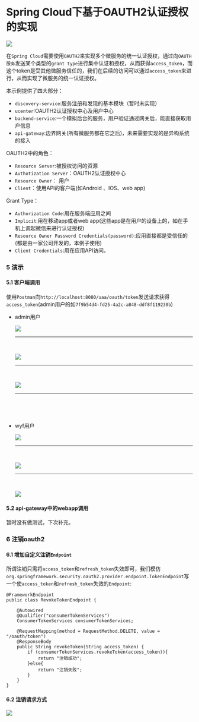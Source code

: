 # Spring Cloud下基于OAUTH2认证授权的实现


![](https://github.com/nothingp/springboot-nothing/blob/master/images/architecture.png)


在`Spring Cloud`需要使用`OAUTH2`来实现多个微服务的统一认证授权，通过向`OAUTH服务`发送某个类型的`grant type`进行集中认证和授权，从而获得`access_token`，而这个token是受其他微服务信任的，我们在后续的访问可以通过`access_token`来进行，从而实现了微服务的统一认证授权。

本示例提供了四大部分：

- `discovery-service`:服务注册和发现的基本模块（暂时未实现）
- `ucenter`:OAUTH2认证授权中心及用户中心
- `backend-service`:一个模拟后台的服务，用户验证通过网关后，能直接获取用户信息
- `api-gateway`:边界网关(所有微服务都在它之后)，未来需要实现的是异构系统的接入

OAUTH2中的角色：

- `Resource Server`:被授权访问的资源
- `Authotization Server`：OAUTH2认证授权中心
- `Resource Owner`： 用户
- `Client`：使用API的客户端(如Android 、IOS、web app)

Grant Type：

- `Authorization Code`:用在服务端应用之间
- `Implicit`:用在移动app或者web app(这些app是在用户的设备上的，如在手机上调起微信来进行认证授权)
- `Resource Owner Password Credentials(password)`:应用直接都是受信任的(都是由一家公司开发的，本例子使用)
- `Client Credentials`:用在应用API访问。


### 5 演示

#### 5.1 客户端调用

使用`Postman`向`http://localhost:8080/uaa/oauth/token`发送请求获得`access_token`(admin用户的如`7f9b54d4-fd25-4a2c-a848-ddf8f119230b`)

- admin用户

  ![](https://raw.githubusercontent.com/wiselyman/uaa-zuul/master/images/post-admin.png)

  -------------

  ​

  ![](https://raw.githubusercontent.com/wiselyman/uaa-zuul/master/images/user-admin.png)

  -----------

  ​

  ![](https://raw.githubusercontent.com/wiselyman/uaa-zuul/master/images/demo-admin.png)

  -------

  ​

  ​

- wyf用户

  ![](https://raw.githubusercontent.com/wiselyman/uaa-zuul/master/images/post-wyf.png)

  ----

  ​

  ![](https://raw.githubusercontent.com/wiselyman/uaa-zuul/master/images/user-wyf.png)

  ----

  ​

  ![](https://raw.githubusercontent.com/wiselyman/uaa-zuul/master/images/demo-wyf.png)



#### 5.2 api-gateway中的webapp调用

暂时没有做测试，下次补充。

### 6 注销oauth2
#### 6.1 增加自定义注销`Endpoint`
所谓注销只需将`access_token`和`refresh_token`失效即可，我们模仿`org.springframework.security.oauth2.provider.endpoint.TokenEndpoint`写一个使`access_token`和`refresh_token`失效的`Endpoint`:

```
@FrameworkEndpoint
public class RevokeTokenEndpoint {

    @Autowired
    @Qualifier("consumerTokenServices")
    ConsumerTokenServices consumerTokenServices;

    @RequestMapping(method = RequestMethod.DELETE, value = "/oauth/token")
    @ResponseBody
    public String revokeToken(String access_token) {
        if (consumerTokenServices.revokeToken(access_token)){
            return "注销成功";
        }else{
            return "注销失败";
        }
    }
}
```

#### 6.2 注销请求方式
![](https://raw.githubusercontent.com/wiselyman/uaa-zuul/master/images/logout.png)